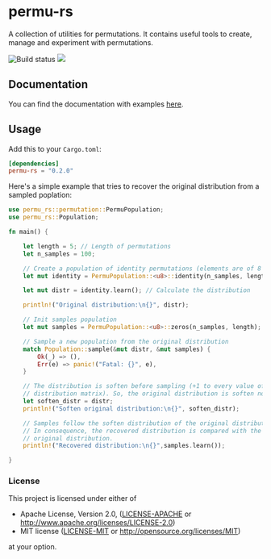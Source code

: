 # permu-rs
A collection of utilities for permutations. It contains useful tools to create, manage and experiment with permutations.

![Build status](https://travis-ci.org/mikelma/permu-rs.svg?branch=master)
![](https://github.com/mikelma/permu-rs/workflows/dev-build-test/badge.svg)

## Documentation
You can find the documentation with examples [here](https://docs.rs/permu-rs).

## Usage

Add this to your `Cargo.toml`:

```toml
[dependencies]
permu-rs = "0.2.0"
```

Here's a simple example that tries to recover the original distribution from a sampled poplation:
```rust
use permu_rs::permutation::PermuPopulation;
use permu_rs::Population;

fn main() {

    let length = 5; // Length of permutations
    let n_samples = 100;

    // Create a population of identity permutations (elements are of 8 bits, so max length is 255)
    let mut identity = PermuPopulation::<u8>::identity(n_samples, length);

    let mut distr = identity.learn(); // Calculate the distribution

    println!("Original distribution:\n{}", distr);

    // Init samples population
    let mut samples = PermuPopulation::<u8>::zeros(n_samples, length);

    // Sample a new population from the original distribution
    match Population::sample(&mut distr, &mut samples) {
        Ok(_) => (),
        Err(e) => panic!("Fatal: {}", e),
    }

    // The distribution is soften before sampling (+1 to every value of 
    // distribution matrix). So, the original distribution is soften now.
    let soften_distr = distr;
    println!("Soften original distribution:\n{}", soften_distr);

    // Samples follow the soften distribution of the original distribution.
    // In consequence, the recovered distribution is compared with the soften 
    // original distribution.
    println!("Recovered distribution:\n{}",samples.learn());

}
```

### License

This project is licensed under either of

 * Apache License, Version 2.0, ([LICENSE-APACHE](LICENSE-APACHE) or
   http://www.apache.org/licenses/LICENSE-2.0)
 * MIT license ([LICENSE-MIT](LICENSE-MIT) or
   http://opensource.org/licenses/MIT)

at your option.

